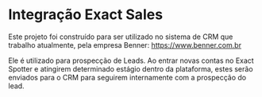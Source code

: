# Integração Exact Sales

Este projeto foi construído para ser utilizado no sistema de CRM que trabalho atualmente, pela empresa Benner: https://www.benner.com.br 

Ele é utilizado para prospecção de Leads. Ao entrar novas contas no Exact Spotter e atingirem determinado estágio dentro da plataforma, estes serão enviados para o CRM para seguirem internamente com a prospecção do lead.